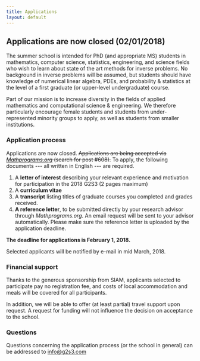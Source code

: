 ```yaml
---
title: Applications
layout: default
---
```


## Applications are now closed (02/01/2018)
The summer school is intended for PhD (and appropriate MS) students in mathematics, computer science, statistics, engineering, and science fields who wish to learn about state of the art methods for inverse problems. No background in inverse problems will be assumed, but students should have knowledge of numerical linear algebra, PDEs, and probability & statistics at the level of a first graduate (or upper-level undergraduate) course.

Part of our mission is to increase diversity in the fields of applied mathematics and computational science & engineering. We therefore particularly encourage female students and students from under-represented minority groups to apply, as well as students from smaller institutions.

### Application process

Applications are now closed.
<s>Applications are being accepted via [*Mathprograms.org*](https://www.mathprograms.org/db/programs/608) (search for post #608).</s>
To apply, the following documents --- all written in English  --- are required.
<!--- 1. A filled application form ([Download PDF form](files/g2s3_studentform.pdf)) --->
1. A **letter of interest** describing your relevant experience and motivation for participation in the 2018  G2S3 (2 pages maximum)
2. A **curriculum vitae**
3. A **transcript** listing titles of graduate courses you completed and grades received.
4. **A reference letter**, to be submitted directly by your research advisor through *Mathprograms.org*. An email request will be sent to your advisor automatically. Please make sure the reference letter is uploaded by the application deadline. 

**The deadline for applications is February 1, 2018.**

Selected applicants will be notified by e-mail in mid March, 2018.

### Financial support
Thanks to the generous sponsorship from SIAM, applicants selected to participate pay no registration fee, and costs of local accommodation and meals  will be covered for all participants.

In addition, we will be able to offer (at least partial) travel support upon request. A request for funding will not influence the decision on acceptance to the school.

### Questions
Questions concerning the application process (or the school in general) can be addressed to [info@g2s3.com](mailto:info@g2s3.com)
